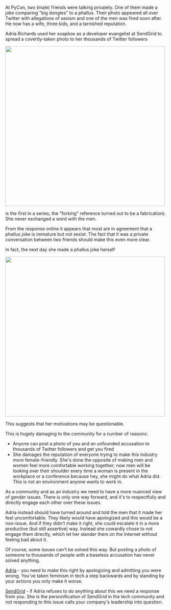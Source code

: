 At PyCon, two (male) friends were talking privately. One of them made a joke comparing "big dongles" to a phallus. Their photo appeared all over Twitter with allegations of sexism and one of the men was fired soon after. He now has a wife, three kids, and a tarnished reputation.

Adria Richards used her soapbox as a developer evangelist at SendGrid to spread a covertly-taken photo to her thousands of Twitter followers

<img src="http://i.imgur.com/aiXK5SU.png" width=500>


is the first in a series; the "forking" reference turned out to be a fabrication). She never exchanged a word with the men.

From the response online it appears that most are in agreement that a phallus joke is immature but not sexist. The fact that it was a private conversation between two friends should make this even more clear.

In fact, the next day she made a phallus joke herself

<img src="http://imgur.com/7XGY8wB.png" width=500>

This suggests that her motivations may be questionable.

This is hugely damaging to the community for a number of reasons:

* Anyone can post a photo of you and an unfounded accusation to thousands of Twitter followers and get you fired
* She damages the reputation of everyone trying to make this industry more female-friendly. She's done the opposite of making men and women feel more comfortable working together; now men will be looking over their shoulder every time a woman is present in the workplace or a conference because hey, she might do what Adria did. This is not an environment anyone wants to work in.

As a community and as an industry we need to have a more nuanced view of gender issues. There is only one way forward, and it's to respectfully and directly engage each other over these issues.

Adria instead should have turned around and told the men that it made her feel uncomfortable. They likely would have apologized and this would be a non-issue. And if they didn't make it right, she could escalate it in a more productive (but still assertive) way. Instead she cowardly chose to not engage them directly, which let her slander them on the Internet without feeling bad about it.

Of course, some issues can't be solved this way. But posting a photo of someone to thousands of people with a baseless accusation has never solved anything.

<a href="https://twitter.com/adriarichards">Adria</a> - you need to make this right by apologizing and admitting you were wrong. You've taken feminism in tech a step backwards and by standing by your actions you only make it worse.

<a href="http://sendgrid.com/">SendGrid</a> - if Adria refuses to do anything about this we need a response from you. She is the personification of SendGrid in the tech community and not responding to this issue calls your company's leadership into question.
